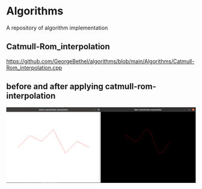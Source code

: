 # Algorithms
A repository of algorithm implementation

## Catmull-Rom_interpolation

https://github.com/GeorgeBethel/algorithms/blob/main/Algorithms/Catmull-Rom_interpolation.cpp


## before and after applying catmull-rom-interpolation

![Alt catmull-rom-interpolation plot](https://github.com/GeorgeBethel/algorithms/blob/main/images/before_and_after.png)